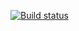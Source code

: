 [![Build status](https://ci.appveyor.com/api/projects/status/tw7wucx1boc0hr4x?svg=true)](https://ci.appveyor.com/project/ElenaBorgo/hw-patterns-1-aqa-47)